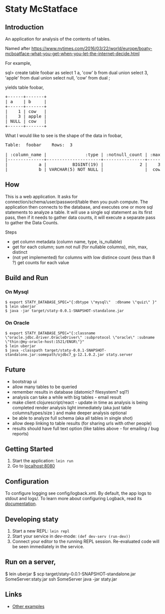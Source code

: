 
# Staty McStatface

## Introduction

An application for analysis of the contents of tables.

Named after https://www.nytimes.com/2016/03/22/world/europe/boaty-mcboatface-what-you-get-when-you-let-the-internet-decide.html

For example,

sql> create table foobar as 
    select 1 a, 'cow' b from dual union
    select 3, 'apple' from dual union
    select null, 'cow' from dual ;

yields table foobar,

<pre>
+------+-------+
| a    | b     |
+------+-------+
|    1 | cow   |
|    3 | apple |
| NULL | cow   |
+------+-------+
</pre>

What I would like to see is the shape of the data in foobar,
 
<pre>
Table:  foobar    Rows:  3

| :column_name |               :type | :notnull_count | :max |  :min | :distinct |
|--------------+---------------------+----------------+------+-------+-----------|
|            a |          BIGINT(19) |              2 |    3 |     1 |         2 |
|            b | VARCHAR(5) NOT NULL |                |  cow | apple |         2 |
</pre>

## How

This is a web application.   It asks for connection/schema/user/password/table then you push compute.
The application then connects to the database, and executes one or more sql statements to analyze
a table.  It will use a single sql statement as its first pass, then if it needs to gather 
data counts, it will execute a separate pass to gather the Data Counts.

Steps
- get column metadata (column name, type, is_nullable)
- get for each column; sum not null (for nullable columns), min, max, distinct
- (not yet implemented) for columns with low distince count (less than 8 ?)  get counts for each value

## Build and Run

### On Mysql

    $ export STATY_DATABASE_SPEC="{:dbtype \"mysql\"  :dbname \"quiz\" }"
    $ lein uberjar
    $ java -jar target/staty-0.0.1-SNAPSHOT-standalone.jar
    
### On Oracle

    $ export STATY_DATABASE_SPEC="{:classname \"oracle.jdbc.driver.OracleDriver\" :subprotocol \"oracle\" :subname \"thin:@my-oracle-host:1521/ENGR\"}"
    $ lein uberjar
    $ java -classpath target/staty-0.0.1-SNAPSHOT-standalone.jar:somepath/ojdbc7_g-12.1.0.2.jar staty.server
    

## Future

 - bootstrap ui
 - allow many tables to be queried
 - remember results in database (datomic? filesystem? sql?)
 - analysis can take a while with big tables - email result
 - make client clojurescript/react - update in time as analysis is being completed
    render analysis light immediately (aka just table columns/types/size ) and make deeper analysis optional
 - be able to analyze full schema (aka all tables in single shot)
 - allow deep linking to table results (for sharing urls with other people)
 - results should have full text option (like tables above - for emailing / bug reports)

## Getting Started

1. Start the application: `lein run`
2. Go to [localhost:8080](http://localhost:8080/) 

## Configuration

To configure logging see config/logback.xml. By default, the app logs to stdout and logs/.
To learn more about configuring Logback, read its [documentation](http://logback.qos.ch/documentation.html).

## Developing staty

1. Start a new REPL: `lein repl`
2. Start your service in dev-mode: `(def dev-serv (run-dev))`
3. Connect your editor to the running REPL session.
   Re-evaluated code will be seen immediately in the service.

## Run on a server,

$ lein uberjar
$  scp target/staty-0.0.1-SNAPSHOT-standalone.jar SomeServer:staty.jar
ssh SomeServer java -jar staty.jar

## Links
* [Other examples](https://github.com/pedestal/samples)


